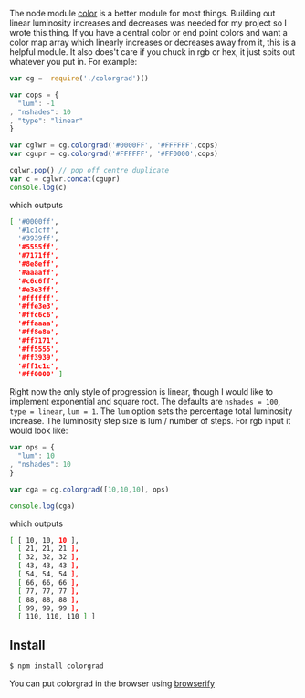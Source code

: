 The node module [color](https://github.com/harthur/color) is a better module for most things. Building out linear luminosity increases and decreases was needed for my project so I wrote this thing. If you have a central color or end point colors and want a color map array which linearly increases or decreases away from it, this is a helpful module. It also does't care if you chuck in rgb or hex, it just spits out whatever you put in. For example:

```javascript
var cg =  require('./colorgrad')()

var cops = {
  "lum": -1
, "nshades": 10
, "type": "linear"
}

var cglwr = cg.colorgrad('#0000FF', '#FFFFFF',cops)
var cgupr = cg.colorgrad('#FFFFFF', '#FF0000',cops)

cglwr.pop() // pop off centre duplicate
var c = cglwr.concat(cgupr)
console.log(c)
```
which outputs

```bash
[ '#0000ff',
  '#1c1cff',
  '#3939ff',
  '#5555ff',
  '#7171ff',
  '#8e8eff',
  '#aaaaff',
  '#c6c6ff',
  '#e3e3ff',
  '#ffffff',
  '#ffe3e3',
  '#ffc6c6',
  '#ffaaaa',
  '#ff8e8e',
  '#ff7171',
  '#ff5555',
  '#ff3939',
  '#ff1c1c',
  '#ff0000' ]
```

Right now the only style of progression is linear, though I would like to implement exponential and square root.
The defaults are `nshades = 100`, `type = linear`, `lum = 1`.
The `lum` option sets the percentage total luminosity increase. The luminosity step size is lum / number of steps. For rgb input it would look like:

```javascript
var ops = {
  "lum": 10
, "nshades": 10
}

var cga = cg.colorgrad([10,10,10], ops)

console.log(cga)
```
which outputs
```bash
[ [ 10, 10, 10 ],
  [ 21, 21, 21 ],
  [ 32, 32, 32 ],
  [ 43, 43, 43 ],
  [ 54, 54, 54 ],
  [ 66, 66, 66 ],
  [ 77, 77, 77 ],
  [ 88, 88, 88 ],
  [ 99, 99, 99 ],
  [ 110, 110, 110 ] ]
```


## Install
```bash
$ npm install colorgrad
```

You can put colorgrad in the browser using [browserify](https://github.com/substack/node-browserify)
